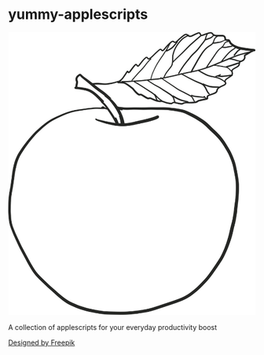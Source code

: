 # yummy-applescripts

![](https://github.com/Cottin/yummy-applescripts/blob/master/docs/apple.svg)

A collection of applescripts for your everyday productivity boost

<a href='http://www.freepik.com/free-vector/doodle-apple-vector_1146145.htm'>Designed by Freepik</a>
